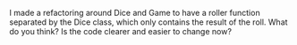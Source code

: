 I made a refactoring around Dice and Game to have a roller function separated by the Dice class, which only contains the result of the roll. What do you think? Is the code clearer and easier to change now?
